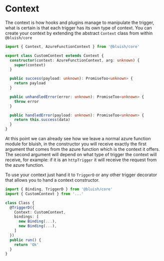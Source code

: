 # Context 

The context is how hooks and plugins manage to manipulate the trigger, what is certain is that each trigger has its own type of context. You can create your context by extending the abstract `Context` class from within `@bluish/core`

```ts
import { Context, AzureFunctionContext } from '@bluish/core'

export class CustomContext extends Context {
  constructor(context: AzureFunctionContext, arg: unknown) {
    super(context)
  }

  public success(payload: unknown): PromiseToo<unknown> {
    return payload
  }

  public unhandledError(error: unknown): PromiseToo<unknown> {
    throw error
  }

  public handledError(payload: unknown): PromiseToo<unknown> {
    return this.success(data)
  }
}
```

At this point we can already see how we leave a normal azure function module for bluish, in the constructor you will receive exactly the first argument that comes from the azure function which is the context it offers. The second argument will depend on what type of trigger the context will receive, for example: if it is an `httpTrigger` it will receive the request from the azure function.

To use your context just hand it to `TriggerD` or any other trigger decorator that allows you to hand a context constructor.

```ts
import { Binding, TriggerD } from '@bluish/core'
import { CustomContext } from '...'

class Class {
  @TriggerD({
    Context: CustomContext,
    bindings: [
      new Binding(...),
      new Binding(...),
    ]
  })
  public run() {
    return 'Ok'
  }
}
```